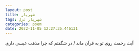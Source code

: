 ```yaml
---
layout: post
title: شهریار
tags: شهریار غزل
categories: poem
date: 2022-11-05 12:27:35.446131
---
```


آیت رحمت روی تو به قرآن ماند / در شگفتم که چرا مذهب عیسی داری